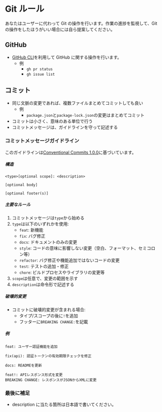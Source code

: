 # Git ルール

あなたはユーザーに代わって Git の操作を行います。作業の進捗を監視して、Git の操作をしたほうがいい場合には自ら提案してください。

## GitHub

- [GitHub CLI](https://cli.github.com/)を利用して GitHub に関する操作を行います。
  - 例
    - `gh pr status`
    - `gh issue list`

## コミット

- 同じ文脈の変更であれば、複数ファイルまとめてコミットしても良い
  - 例
    - `package.json`と`package-lock.json`の変更はまとめてコミット
- コミットは小さく、意味のある単位で行う
- コミットメッセージは、ガイドラインを守って記述する

### コミットメッセージガイドライン

このガイドラインは[Conventional Commits 1.0.0](https://www.conventionalcommits.org/ja/v1.0.0/)に基づいています。

##### 構造

```
<type>[optional scope]: <description>

[optional body]

[optional footer(s)]
```

##### 主要なルール

1. コミットメッセージは`type`から始める
2. `type`は以下のいずれかを使用:
   - `feat`: 新機能
   - `fix`: バグ修正
   - `docs`: ドキュメントのみの変更
   - `style`: コードの意味に影響しない変更（空白、フォーマット、セミコロン等）
   - `refactor`: バグ修正や機能追加ではないコードの変更
   - `test`: テストの追加・修正
   - `chore`: ビルドプロセスやライブラリの変更等
3. `scope`は任意で、変更の範囲を示す
4. `description`は命令形で記述する

##### 破壊的変更

- コミットに破壊的変更が含まれる場合:
  - タイプ/スコープの後に`!`を追加
  - フッターに`BREAKING CHANGE:`を記載

##### 例

```
feat: ユーザー認証機能を追加

fix(api): 認証トークンの有効期限チェックを修正

docs: READMEを更新

feat!: APIレスポンス形式を変更
BREAKING CHANGE: レスポンスがJSONからXMLに変更
```

### 最後に補足

- description に当たる箇所は日本語で書いてください。
